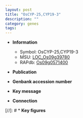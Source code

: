 ```yaml
---
layout: post
title: "OsCYP-25,CYP19-3"
description: ""
category: genes
tags: 
---
```


* **Information**  
    + Symbol: OsCYP-25,CYP19-3  
    + MSU: [LOC_Os09g39780](http://rice.uga.edu/cgi-bin/ORF_infopage.cgi?orf=LOC_Os09g39780)  
    + RAPdb: [Os09g0571400](http://rapdb.dna.affrc.go.jp/viewer/gbrowse_details/irgsp1?name=Os09g0571400)  

* **Publication**  

* **Genbank accession number**  

* **Key message**  

* **Connection**  

[//]: # * **Key figures**  


